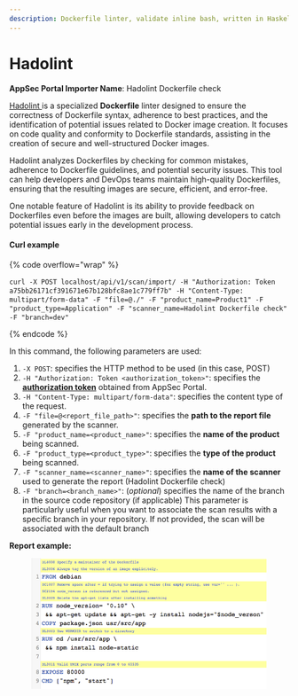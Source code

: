 ```yaml
---
description: Dockerfile linter, validate inline bash, written in Haskell
---
```


# Hadolint

**AppSec Portal Importer Name**: Hadolint Dockerfile check

[Hadolint ](https://github.com/hadolint/hadolint)is a specialized **Dockerfile** linter designed to ensure the correctness of Dockerfile syntax, adherence to best practices, and the identification of potential issues related to Docker image creation. It focuses on code quality and conformity to Dockerfile standards, assisting in the creation of secure and well-structured Docker images.

Hadolint analyzes Dockerfiles by checking for common mistakes, adherence to Dockerfile guidelines, and potential security issues. This tool can help developers and DevOps teams maintain high-quality Dockerfiles, ensuring that the resulting images are secure, efficient, and error-free.

One notable feature of Hadolint is its ability to provide feedback on Dockerfiles even before the images are built, allowing developers to catch potential issues early in the development process.

#### Curl example

{% code overflow="wrap" %}
```
curl -X POST localhost/api/v1/scan/import/ -H "Authorization: Token a75bb26171cf391671e67b128bfc8ae1c779ff7b" -H "Content-Type: multipart/form-data" -F "file=@./" -F "product_name=Product1" -F "product_type=Application" -F "scanner_name=Hadolint Dockerfile check" -F "branch=dev"
```
{% endcode %}

In this command, the following parameters are used:

1. `-X POST`: specifies the HTTP method to be used (in this case, POST)
2. `-H "Authorization: Token <authorization_token>"`: specifies the [**authorization token**](../../importing-reports-from-scanners-to-appsec-portal/#authorization-token) obtained from AppSec Portal.
3. `-H "Content-Type: multipart/form-data"`: specifies the content type of the request.
4. `-F "file=@<report_file_path>"`: specifies the **path to the report file** generated by the scanner.
5. `-F "product_name=<product_name>"`: specifies the **name of the product** being scanned.
6. `-F "product_type=<product_type>"`: specifies the **type of the product** being scanned.
7. `-F "scanner_name=<scanner_name>"`: specifies the **name of the scanner** used to generate the report (Hadolint Dockerfile check)
8. `-F "branch=<branch_name>"`: (_optional_) specifies the name of the branch in the source code repository (if applicable) This parameter is particularly useful when you want to associate the scan results with a specific branch in your repository. If not provided, the scan will be associated with the default branch

**Report example:**

<figure><img src="../../../../.gitbook/assets/image (1).png" alt=""><figcaption></figcaption></figure>

